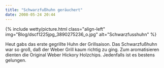 ```yaml
---
title: "Schwarzfußhuhn geräuchert"
date: 2008-05-24 20:44
---
```

{% include wetty/picture.html class="align-left" img="Blog/dscf1225jpg_3890275236_o.jpg" alt="Schwarzfusshuhn" %}

Heut gabs das erste gegrillte Huhn der Grillsaison. Das Schwarzfußhuhn war so groß, daß der Weber Grill  kaum richtig zu ging. Zum aromatisieren dienten die Original Weber Hickory Holzchips. Jedenfalls ist es bestens gelungen.
